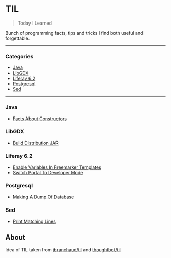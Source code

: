 # TIL

>Today I Learned

Bunch of programming facts, tips and tricks I find both useful and forgettable.

---

### Categories
* [Java](#java)
* [LibGDX](#libgdx)
* [Liferay 6.2](#liferay62)
* [Postgresql](#postgresql)
* [Sed](#sed)

---

### Java
- [Facts About Constructors](java/facts-about-constructors.md)

### <a name="libgdx"></a>LibGDX
- [Build Distribution JAR](libgdx/build-distribution-jar.md)

### <a name="liferay62"></a>Liferay 6.2
- [Enable Variables In Freemarker Templates](liferay62/enable-variables-in-freemarker-templates.md)
- [Switch Portal To Developer Mode](liferay62/switch-portal-to-developer-mode.md)

### Postgresql
- [Making A Dump Of Database](postgresql/making-a-dump-of-database.md)

### Sed
- [Print Matching Lines](sed/print-matching-lines.md)

## About
Idea of TIL taken from [jbranchaud/til](https://github.com/jbranchaud/til) and [thoughtbot/til](https://github.com/thoughtbot/til)

